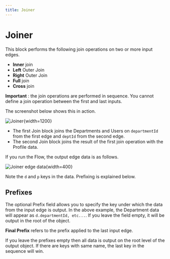 ```yaml
---
title: Joiner
---
```


# Joiner

This block performs the following join operations on two or more input edges.

- **Inner** join
- **Left** Outer Join
- **Right** Outer Join
- **Full** join
- **Cross** join

**Important** : the join operations are performed in sequence. You cannot define a join operation between the first and last inputs.

The screenshot below shows this in action.

![Joiner](/img/flows/blocks/core/joiner/joiner-flow-example.png){width=1200}

- The first Join block joins the Departments and Users on `departmentId` from the first edge and `deptId` from the second edge.
- The second Join block joins the result of the first join operation with the Profile data. 

If you run the Flow, the output edge data is as follows.

![Joiner edge data](/img/flows/blocks/core/joiner/joiner-edge-data.png){width=400}

Note the `d` and `p` keys in the data. Prefixing is explained below.

## Prefixes
The optional Prefix field allows you to specify the key under which the data from the input edge is output. In the above example, 
the Department data will appear as `d.departmentId, etc...`. If you leave the field empty, it will be output in the root of the object.

**Final Prefix** refers to the prefix applied to the last input edge.

If you leave the prefixes empty then all data is output on the root level of the output object. If there are keys with same name, 
the last key in the sequence will win.




